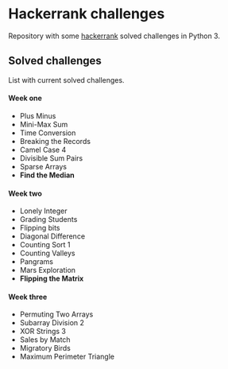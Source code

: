# Hackerrank challenges

Repository with some <a target="_blank" href="https://www.hackerrank.com/">hackerrank</a> solved challenges in Python 3.

## Solved challenges
List with current solved challenges.

#### Week one
<ul>
    <li>Plus Minus</li>
    <li>Mini-Max Sum</li>
    <li>Time Conversion</li>
    <li>Breaking the Records</li>
    <li>Camel Case 4</li>
    <li>Divisible Sum Pairs</li>
    <li>Sparse Arrays</li>
    <li><strong>Find the Median</strong></li>
</ul>

#### Week two
<ul>
    <li>Lonely Integer</li>
    <li>Grading Students</li>
    <li>Flipping bits</li>
    <li>Diagonal Difference</li>
    <li>Counting Sort 1</li>
    <li>Counting Valleys</li>
    <li>Pangrams</li>
    <li>Mars Exploration</li>
    <li><strong>Flipping the Matrix</strong></li>
</ul>

#### Week three
<ul>
    <li>Permuting Two Arrays</li>
    <li>Subarray Division 2</li>
    <li>XOR Strings 3</li>
    <li>Sales by Match</li>
    <li>Migratory Birds</li>
    <li>Maximum Perimeter Triangle</li>
</ul>
